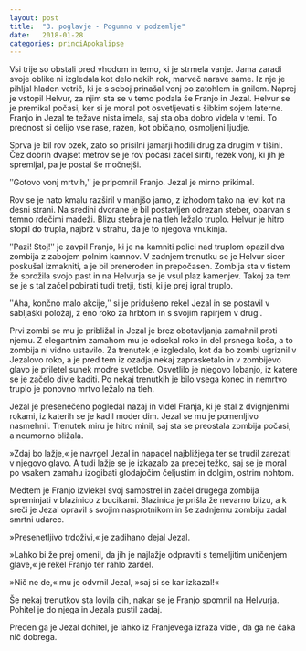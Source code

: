 ```yaml
---
layout: post
title:  "3. poglavje - Pogumno v podzemlje"
date:   2018-01-28
categories: princiApokalipse
---
```

Vsi trije so obstali pred vhodom in temo, ki je strmela vanje. Jama zaradi svoje oblike ni izgledala kot delo nekih rok, marveč narave same. Iz nje je pihljal hladen vetrič, ki je s seboj prinašal vonj po zatohlem in gnilem. Naprej je vstopil Helvur, za njim sta se v temo podala še Franjo in Jezal. Helvur se je premikal počasi, ker si je moral pot osvetljevati s šibkim sojem laterne. Franjo in Jezal te težave nista imela, saj sta oba dobro videla v temi. To prednost si delijo vse rase, razen, kot običajno, osmoljeni ljudje.

Sprva je bil rov ozek, zato so prisilni jamarji hodili drug za drugim v tišini. Čez dobrih dvajset metrov se je rov počasi začel širiti, rezek vonj, ki jih je spremljal, pa je postal še močnejši.

ʺGotovo vonj mrtvih,ʺ je pripomnil Franjo. Jezal je mirno prikimal.

Rov se je nato kmalu razširil v manjšo jamo, z izhodom tako na levi kot na desni strani. Na sredini dvorane je bil postavljen odrezan steber, obarvan s temno rdečimi madeži. Blizu stebra je na tleh ležalo truplo. Helvur je hitro stopil do trupla, najbrž v strahu, da je to njegova vnukinja. 

ʺPazi! Stoj!ʺ je zavpil Franjo, ki je na kamniti polici nad truplom opazil dva zombija z zabojem polnim kamnov. V zadnjem trenutku se je Helvur sicer poskušal izmakniti, a je bil preneroden in prepočasen. Zombija sta v tistem že sprožila svojo past in na Helvurja se je vsul plaz kamenjev.  Takoj za tem se je s tal začel pobirati tudi tretji, tisti, ki je prej igral truplo.

ʺAha, končno malo akcije,ʺ si je pridušeno rekel Jezal in se postavil v sabljaški položaj, z eno roko za hrbtom in s svojim rapirjem v drugi.

Prvi zombi se mu je približal in Jezal je brez obotavljanja zamahnil proti njemu. Z elegantnim zamahom mu je odsekal roko in del prsnega koša, a to zombija ni vidno ustavilo. Za trenutek je izgledalo, kot da bo zombi ugriznil v Jezalovo roko, a je pred tem iz ozadja nekaj zaprasketalo in v zombijevo glavo je priletel sunek modre svetlobe. Osvetlilo je njegovo lobanjo, iz katere se je začelo divje kaditi. Po nekaj trenutkih je bilo vsega konec in nemrtvo truplo je ponovno mrtvo ležalo na tleh.

Jezal je presenečeno pogledal nazaj in videl Franja, ki je stal z dvignjenimi rokami, iz katerih se je kadil moder dim. Jezal se mu je pomenljivo nasmehnil. Trenutek miru je hitro minil, saj sta se preostala zombija počasi, a neumorno bližala. 

»Zdaj bo lažje,« je navrgel Jezal in napadel najbližjega ter se trudil zarezati v njegovo glavo. A tudi lažje se je izkazalo za precej težko, saj se je moral po vsakem zamahu izogibati glodajočim čeljustim in dolgim, ostrim nohtom. 

Medtem je Franjo izvlekel svoj samostrel in začel drugega zombija spreminjati v blazinico z bucikami. Blazinica je prišla že nevarno blizu, a k sreči je Jezal opravil s svojim nasprotnikom in še zadnjemu zombiju zadal smrtni udarec.

»Presenetljivo trdoživi,« je zadihano dejal Jezal.

»Lahko bi že prej omenil, da jih je najlažje odpraviti s temeljitim uničenjem glave,« je rekel Franjo ter rahlo zardel.

»Nič ne de,« mu je odvrnil Jezal, »saj si se kar izkazal!«

Še nekaj trenutkov sta lovila dih, nakar se je Franjo spomnil na Helvurja. Pohitel je do njega in Jezala pustil zadaj.

Preden ga je Jezal dohitel, je lahko iz Franjevega izraza videl, da ga ne čaka nič dobrega.





